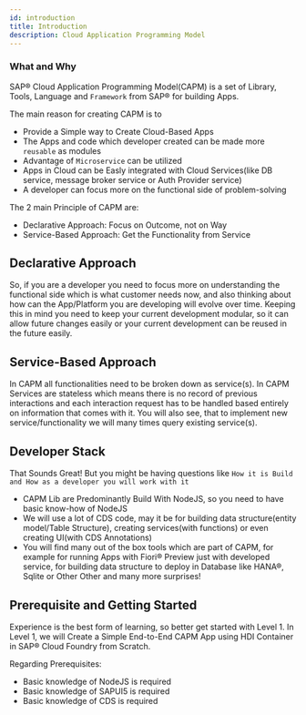 ```yaml
---
id: introduction
title: Introduction
description: Cloud Application Programming Model
---
```


### What and Why

SAP® Cloud Application Programming Model(CAPM) is a set of Library, Tools, Language and `Framework` from SAP® for building Apps. 


The main reason for creating CAPM is to
- Provide a Simple way to Create Cloud-Based Apps
- The Apps and code which developer created can be made more `reusable` as modules
- Advantage of `Microservice` can be utilized
- Apps in Cloud can be Easly integrated with Cloud Services(like DB service, message broker service or Auth Provider service) 
- A developer can focus more on the functional side of problem-solving

The 2 main Principle of CAPM are:
- Declarative Approach: Focus on Outcome, not on Way
- Service-Based Approach: Get the Functionality from Service

## Declarative Approach
So, if you are a developer you need to focus more on understanding the functional side which is what customer needs now, and also thinking about how can the App/Platform you are developing will evolve over time. Keeping this in mind you need to keep your current development modular, so it can allow future changes easily or your current development can be reused in the future easily.

## Service-Based Approach 
In CAPM all functionalities need to be broken down as service(s). In CAPM Services are stateless which means there is no record of previous interactions and each interaction request has to be handled based entirely on information that comes with it. You will also see, that to implement new service/functionality we will many times query existing service(s).

## Developer Stack

That Sounds Great! But you might be having questions like `How it is Build and How as a developer you will work with it`
- CAPM Lib are Predominantly Build With NodeJS, so you need to have basic know-how of NodeJS
- We will use a lot of CDS code, may it be for building data structure(entity model/Table Structure), creating services(with functions) or even creating UI(with CDS Annotations)
- You will find many out of the box tools which are part of CAPM, for example for running Apps with Fiori® Preview just with developed service, for building data structure to deploy in Database like HANA®, Sqlite or Other Other and many more surprises!

## Prerequisite and Getting Started

Experience is the best form of learning, so better get started with Level 1.
In Level 1, we will Create a Simple End-to-End CAPM App using HDI Container in SAP® Cloud Foundry from Scratch.

Regarding Prerequisites:
- Basic knowledge of NodeJS is required
- Basic knowledge of SAPUI5 is required
- Basic knowledge of CDS is required
